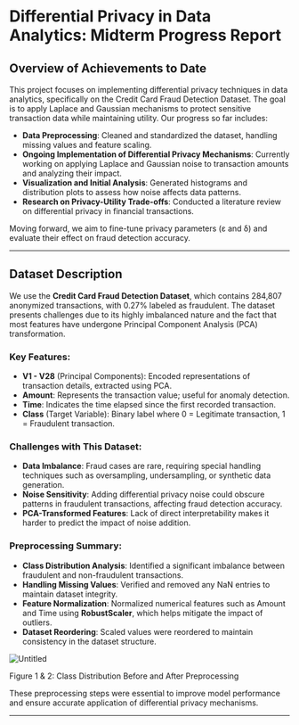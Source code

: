 # Differential Privacy in Data Analytics: Midterm Progress Report

## Overview of Achievements to Date

This project focuses on implementing differential privacy techniques in data analytics, specifically on the Credit Card Fraud Detection Dataset. The goal is to apply Laplace and Gaussian mechanisms to protect sensitive transaction data while maintaining utility. Our progress so far includes:

- **Data Preprocessing**: Cleaned and standardized the dataset, handling missing values and feature scaling.
- **Ongoing Implementation of Differential Privacy Mechanisms**: Currently working on applying Laplace and Gaussian noise to transaction amounts and analyzing their impact.
- **Visualization and Initial Analysis**: Generated histograms and distribution plots to assess how noise affects data patterns.
- **Research on Privacy-Utility Trade-offs**: Conducted a literature review on differential privacy in financial transactions.

Moving forward, we aim to fine-tune privacy parameters (ε and δ) and evaluate their effect on fraud detection accuracy.

---

## Dataset Description

We use the **Credit Card Fraud Detection Dataset**, which contains 284,807 anonymized transactions, with 0.27% labeled as fraudulent. The dataset presents challenges due to its highly imbalanced nature and the fact that most features have undergone Principal Component Analysis (PCA) transformation.

### Key Features:
- **V1 - V28** (Principal Components): Encoded representations of transaction details, extracted using PCA.
- **Amount**: Represents the transaction value; useful for anomaly detection.
- **Time**: Indicates the time elapsed since the first recorded transaction.
- **Class** (Target Variable): Binary label where 0 = Legitimate transaction, 1 = Fraudulent transaction.

### Challenges with This Dataset:
- **Data Imbalance**: Fraud cases are rare, requiring special handling techniques such as oversampling, undersampling, or synthetic data generation.
- **Noise Sensitivity**: Adding differential privacy noise could obscure patterns in fraudulent transactions, affecting fraud detection accuracy.
- **PCA-Transformed Features**: Lack of direct interpretability makes it harder to predict the impact of noise addition.

### Preprocessing Summary:
- **Class Distribution Analysis**: Identified a significant imbalance between fraudulent and non-fraudulent transactions.
- **Handling Missing Values**: Verified and removed any NaN entries to maintain dataset integrity.
- **Feature Normalization**: Normalized numerical features such as Amount and Time using **RobustScaler**, which helps mitigate the impact of outliers.
- **Dataset Reordering**: Scaled values were reordered to maintain consistency in the dataset structure.

![Untitled](https://github.com/user-attachments/assets/279e503e-1c5c-4ced-9641-ee5cee368b4a)

Figure 1 & 2: Class Distribution Before and After Preprocessing

These preprocessing steps were essential to improve model performance and ensure accurate application of differential privacy mechanisms.

---

